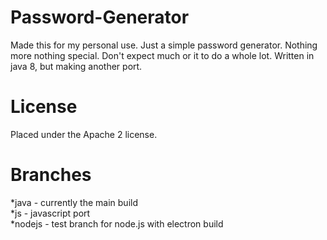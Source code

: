 # Password-Generator
Made this for my personal use. Just a simple password generator. Nothing more nothing special.
Don't expect much or it to do a whole lot. Written in java 8, but making another port.

# License
Placed under the Apache 2 license.

# Branches
*java - currently the main build <br />
*js - javascript port <br />
*nodejs - test branch for node.js with electron build